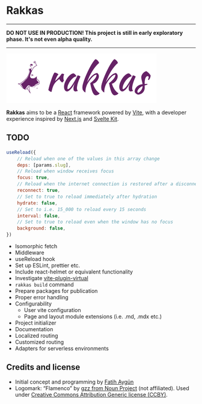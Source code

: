 # Rakkas

---

**DO NOT USE IN PRODUCTION! This project is still in early exploratory phase. It's not even alpha quality.**

---

![](shared-assets/logo.png)

**Rakkas** aims to be a [React](https://reactjs.org) framework powered by [Vite](https://vitejs.dev), with a developer experience inspired by [Next.js](https://nextjs.org) and [Svelte Kit](https://kit.svelte.dev).


## TODO

```js
useReload({
	// Reload when one of the values in this array change
	deps: [params.slug],
	// Reload when window receives focus
	focus: true,
	// Reload when the internet connection is restored after a disconnection
	reconnect: true,
	// Set to true to reload immediately after hydration
	hydrate: false,
	// Set to i.e. 15_000 to reload every 15 seconds
	interval: false,
	// Set to true to reload even when the window has no focus
	background: false,
})
```

- Isomorphic fetch
- Middleware
- useReload hook
- Set up ESLint, prettier etc.
- Include react-helmet or equivalent functionality
- Investigate [vite-plugin-virtual](https://github.com/patak-js/vite-plugin-virtual)
- `rakkas build` command
- Prepare packages for publication
- Proper error handling
- Configurability
  - User vite configuration
  - Page and layout module extensions (i.e. .md, .mdx etc.)
- Project initializer
- Documentation
- Localized routing
- Customized routing
- Adapters for serverless environments

## Credits and license
- Initial concept and programming by [Fatih Aygün](https://github.com/cyco130)
- Logomark: “Flamenco” by [gzz from Noun Project](https://thenounproject.com/term/flamenco/111303/) (not affiliated). Used under [Creative Commons Attribution Generic license (CCBY)](https://creativecommons.org/licenses/by/2.0/).
